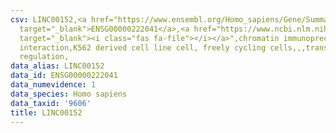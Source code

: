 ```yaml
---
csv: LINC00152,<a href="https://www.ensembl.org/Homo_sapiens/Gene/Summary?db=core;g=ENSG00000222041"
  target="_blank">ENSG00000222041</a>,<a href="https://www.ncbi.nlm.nih.gov/pubmed/23959860"
  target="_blank"><i class="fas fa-file"></i></a>",chromatin immunoprecipitation assay,direct
  interaction,K562 derived cell line cell, freely cycling cells,,,transcriptional
  regulation,
data_alias: LINC00152
data_id: ENSG00000222041
data_numevidence: 1
data_species: Homo sapiens
data_taxid: '9606'
title: LINC00152
---
```

